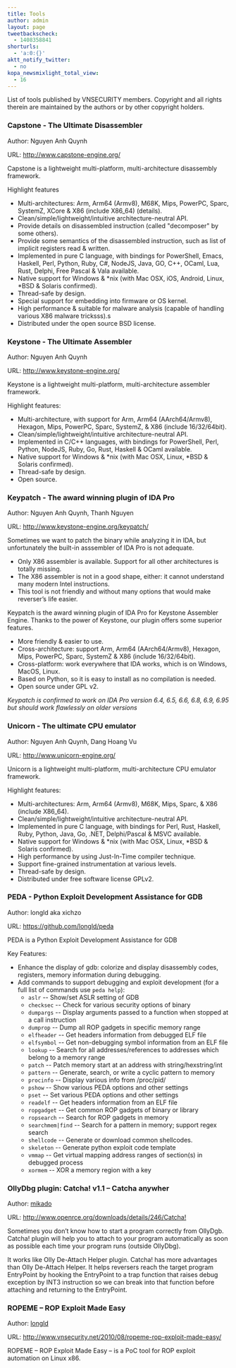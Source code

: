 ```yaml
---
title: Tools
author: admin
layout: page
tweetbackscheck:
  - 1408358841
shorturls:
  - 'a:0:{}'
aktt_notify_twitter:
  - no
kopa_newsmixlight_total_view:
  - 16
---
```

List of tools published by VNSECURITY members. Copyright and all rights therein are maintained by the authors or by other copyright holders.

### Capstone - The Ultimate Disassembler

Author: Nguyen Anh Quynh 

URL: <http://www.capstone-engine.org/>

Capstone is a lightweight multi-platform, multi-architecture disassembly framework.

Highlight features

* Multi-architectures: Arm, Arm64 (Armv8), M68K, Mips, PowerPC, Sparc, SystemZ, XCore & X86 (include X86_64) (details).
* Clean/simple/lightweight/intuitive architecture-neutral API.
* Provide details on disassembled instruction (called "decomposer" by some others).
* Provide some semantics of the disassembled instruction, such as list of implicit registers read & written.
* Implemented in pure C language, with bindings for PowerShell, Emacs, Haskell, Perl, Python, Ruby, C#, NodeJS, Java, GO, C++, OCaml, Lua, Rust, Delphi, Free Pascal & Vala available.
* Native support for Windows & *nix (with Mac OSX, iOS, Android, Linux, *BSD & Solaris confirmed).
* Thread-safe by design.
* Special support for embedding into firmware or OS kernel.
* High performance & suitable for malware analysis (capable of handling various X86 malware tricksss).s
* Distributed under the open source BSD license.


### Keystone - The Ultimate Assembler

Author: Nguyen Anh Quynh 

URL: <http://www.keystone-engine.org/>

Keystone is a lightweight multi-platform, multi-architecture assembler framework.

Highlight features:

* Multi-architecture, with support for Arm, Arm64 (AArch64/Armv8), Hexagon, Mips, PowerPC, Sparc, SystemZ, & X86 (include 16/32/64bit).
* Clean/simple/lightweight/intuitive architecture-neutral API.
* Implemented in C/C++ languages, with bindings for PowerShell, Perl, Python, NodeJS, Ruby, Go, Rust, Haskell & OCaml available.
* Native support for Windows & *nix (with Mac OSX, Linux, *BSD & Solaris confirmed).
* Thread-safe by design.
* Open source.


### Keypatch - The award winning plugin of IDA Pro 

Author: Nguyen Anh Quynh, Thanh Nguyen 

URL: <http://www.keystone-engine.org/keypatch/>

Sometimes we want to patch the binary while analyzing it in IDA, but unfortunately the built-in asssembler of IDA Pro is not adequate.

* Only X86 assembler is available. Support for all other architectures is totally missing.
* The X86 assembler is not in a good shape, either: it cannot understand many modern Intel instructions.
* This tool is not friendly and without many options that would make reverser’s life easier.

Keypatch is the award winning plugin of IDA Pro for Keystone Assembler Engine. Thanks to the power of Keystone, our plugin offers some superior features.

* More friendly & easier to use.
* Cross-architecture: support Arm, Arm64 (AArch64/Armv8), Hexagon, Mips, PowerPC, Sparc, SystemZ & X86 (include 16/32/64bit).
* Cross-platform: work everywhere that IDA works, which is on Windows, MacOS, Linux.
* Based on Python, so it is easy to install as no compilation is needed.
* Open source under GPL v2.

*Keypatch is confirmed to work on IDA Pro version 6.4, 6.5, 6.6, 6.8, 6.9, 6.95 but should work flawlessly on older versions*


### Unicorn - The ultimate CPU emulator

Author: Nguyen Anh Quynh, Dang Hoang Vu 

URL: <http://www.unicorn-engine.org/>

Unicorn is a lightweight multi-platform, multi-architecture CPU emulator framework.

Highlight features:

* Multi-architectures: Arm, Arm64 (Armv8), M68K, Mips, Sparc, & X86 (include X86_64).
* Clean/simple/lightweight/intuitive architecture-neutral API.
* Implemented in pure C language, with bindings for Perl, Rust, Haskell, Ruby, Python, Java, Go, .NET, Delphi/Pascal & MSVC available.
* Native support for Windows & *nix (with Mac OSX, Linux, *BSD & Solaris confirmed).
* High performance by using Just-In-Time compiler technique.
* Support fine-grained instrumentation at various levels.
* Thread-safe by design.
* Distributed under free software license GPLv2.


### PEDA - Python Exploit Development Assistance for GDB

Author: longld aka xichzo  

URL: <https://github.com/longld/peda>

PEDA is a Python Exploit Development Assistance for GDB

Key Features:

* Enhance the display of gdb: colorize and display disassembly codes, registers, memory information during debugging.
* Add commands to support debugging and exploit development (for a full list of commands use `peda help`):
  * `aslr` -- Show/set ASLR setting of GDB
  * `checksec` -- Check for various security options of binary
  * `dumpargs` -- Display arguments passed to a function when stopped at a call instruction
  * `dumprop` -- Dump all ROP gadgets in specific memory range
  * `elfheader` -- Get headers information from debugged ELF file
  * `elfsymbol` -- Get non-debugging symbol information from an ELF file
  * `lookup` -- Search for all addresses/references to addresses which belong to a memory range
  * `patch` -- Patch memory start at an address with string/hexstring/int
  * `pattern` -- Generate, search, or write a cyclic pattern to memory
  * `procinfo` -- Display various info from /proc/pid/
  * `pshow` -- Show various PEDA options and other settings
  * `pset` -- Set various PEDA options and other settings
  * `readelf` -- Get headers information from an ELF file
  * `ropgadget` -- Get common ROP gadgets of binary or library
  * `ropsearch` -- Search for ROP gadgets in memory
  * `searchmem|find` -- Search for a pattern in memory; support regex search
  * `shellcode` -- Generate or download common shellcodes.
  * `skeleton` -- Generate python exploit code template
  * `vmmap` -- Get virtual mapping address ranges of section(s) in debugged process
  * `xormem` -- XOR a memory region with a key
  

### OllyDbg plugin: Catcha! v1.1 – Catcha anywher

Author: [mikado][1]  

URL: <http://www.openrce.org/downloads/details/246/Catcha!>

Sometimes you don&#8217;t know how to start a program correctly from OllyDgb. Catcha! plugin will help you to attach to your program automatically as soon as possible each time your program runs (outside OllyDbg).

It works like Olly De-Attach Helper plugin. Catcha! has more advantages than Olly De-Attach Helper. It helps reversers reach the target program EntryPoint by hooking the EntryPoint to a trap function that raises debug exception by INT3 instruction so we can break into that function before attaching and returning to the EntryPoint.


### ROPEME &#8211; ROP Exploit Made Easy

Author: [longld][2]  

URL: <http://www.vnsecurity.net/2010/08/ropeme-rop-exploit-made-easy/>

ROPEME – ROP Exploit Made Easy – is a PoC tool for ROP exploit automation on Linux x86.

 [1]: /author/mikado/
 [2]: /author/longld/

